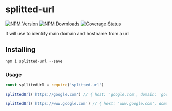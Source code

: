 # splitted-url

[![NPM Version][npm-image]][npm-url]
[![NPM Downloads][downloads-image]][downloads-url]
[![Coverage Status](https://coveralls.io/repos/github/christyram99/splitted-url/badge.svg?branch=main)](https://coveralls.io/github/christyram99/splitted-url?branch=main)

It will use to identify main domain and hostname from a url

## Installing
```js
npm i splitted-url --save
```

### Usage 
```js
const spllitedUrl = require('splitted-url')

splittedUrl('https://google.com') // { host: 'google.com', domain: 'google.com' }

splittedUrl('https://www.google.com') // { host: 'www.google.com', domain: 'google.com' }
```
[npm-image]: https://img.shields.io/npm/v/splitted-url.svg
[npm-url]: https://npmjs.org/package/splitted-url
[downloads-image]: https://img.shields.io/npm/dm/splitted-url.svg
[downloads-url]: https://npmjs.org/package/splitted-url